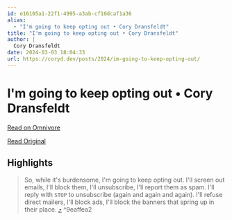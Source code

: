 ```yaml
---
id: e16105a1-22f1-4995-a3ab-cf10dcaf1a36
alias:
  - "I'm going to keep opting out • Cory Dransfeldt"
title: "I'm going to keep opting out • Cory Dransfeldt"
author: |
  Cory Dransfeldt
date: 2024-03-03 18:04:33
url: https://coryd.dev/posts/2024/im-going-to-keep-opting-out/
---
```


# I'm going to keep opting out • Cory Dransfeldt

[Read on Omnivore](https://omnivore.app/me/i-m-going-to-keep-opting-out-cory-dransfeldt-18e057d2bc0)

[Read Original](https://coryd.dev/posts/2024/im-going-to-keep-opting-out/)

## Highlights

> So, while it's burdensome, I'm going to keep opting out. I'll screen out emails, I'll block them, I'll unsubscribe, I'll report them as spam. I'll reply with `STOP` to unsubscribe (again and again and again). I'll refuse direct mailers, I'll block ads, I'll block the banners that spring up in their place. [⤴️](https://omnivore.app/me/i-m-going-to-keep-opting-out-cory-dransfeldt-18e057d2bc0#9eaffea2-df34-4ea2-bf95-a4f9d54ca83c)  ^9eaffea2

